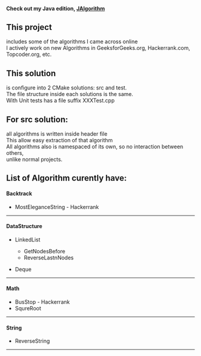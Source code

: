 #### Check out my Java edition, [JAlgorithm](https://github.com/jljacoblo/jalgorithm)

This project
------
includes some of the algorithms I came across online  
I actively work on new Algorithms in GeeksforGeeks.org, Hackerrank.com, Topcoder.org, etc.

This solution
------
is configure into 2 CMake solutions: src and test.  
The file structure inside each solutions is the same.  
With Unit tests has a file suffix XXXTest.cpp

For src solution:
------
all algorithms is written inside header file  
This allow easy extraction of that algorithm  
All algorithms also is namespaced of its own, so no interaction between others,  
unlike normal projects.

## List of Algorithm curently have:  
  
#### Backtrack  
* MostEleganceString - Hackerrank  
***

#### DataStructure  
* LinkedList  
  * GetNodesBefore  
  * ReverseLastnNodes  
  
* Deque  
***

#### Math  
* BusStop - Hackerrank  
* SqureRoot  
***

#### String  
* ReverseString  
***
